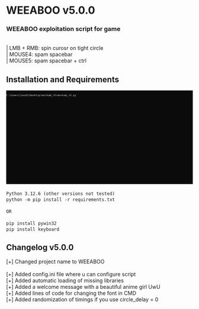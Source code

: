 # WEEABOO v5.0.0

### WEEABOO exploitation script for game
\
| LMB + RMB: spin curosr on tight circle\
| MOUSE4: spam spacebar\
| MOUSE5: spam spacebar + ctrl

## Installation and Requirements

![](weeaboo.gif)

```
Python 3.12.6 (other versions not tested)
python -m pip install -r requirements.txt

OR

pip install pywin32
pip install keyboard
```


## Changelog v5.0.0

[+] Changed project name to WEEABOO\
\
[+] Added config.ini file where u can configure script\
[+] Added automatic loading of missing libraries\
[+] Added a welcome message with a beautiful anime girl UwU\
[+] Added lines of code for changing the font in CMD\
[+] Added randomization of timings if you use circle_delay = 0
